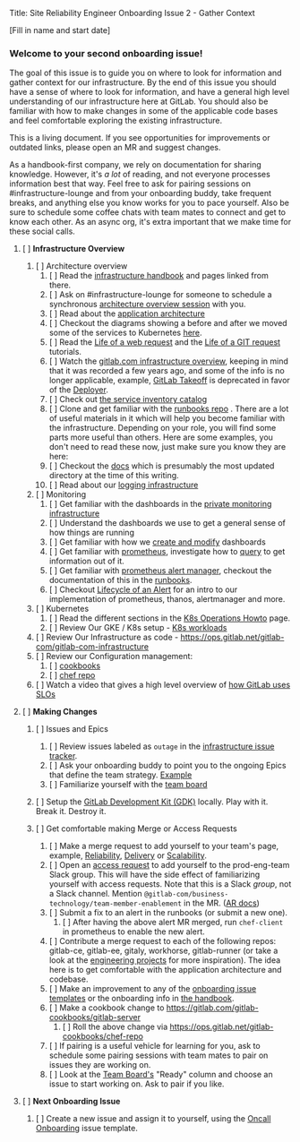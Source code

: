 Title: Site Reliability Engineer Onboarding Issue 2 - Gather Context

[Fill in name and start date]

### Welcome to your second onboarding issue!

The goal of this issue is to guide you on where to look for information and gather context for our infrastructure. By the end of this issue you should have a sense of where to look for information, and have a general high level understanding of our infrastructure here at GitLab. You should also be familiar with how to make changes in some of the applicable code bases and feel comfortable exploring the existing infrastructure.

This is a living document. If you see opportunities for improvements or outdated links, please open an MR and suggest changes.

As a handbook-first company, we rely on documentation for sharing knowledge. However, it's *a lot* of reading, and not everyone processes information best that way. Feel free to ask for pairing sessions on #infrastructure-lounge and from your onboarding buddy, take frequent breaks, and anything else you know works for you to pace yourself.
Also be sure to schedule some coffee chats with team mates to connect and get to know each other. As an async org, it's extra important that we make time for these social calls.

1. [ ] **Infrastructure Overview**
    1. [ ] Architecture overview
        1. [ ] Read the [infrastructure handbook](https://about.gitlab.com/handbook/engineering/infrastructure/) and pages linked from there.
        1. [ ] Ask on #infrastructure-lounge for someone to schedule a synchronous [architecture overview session](https://gitlab.com/gitlab-com/runbooks/-/blob/master/docs/onboarding/architecture.md) with you.
        1. [ ] Read about the [application architecture](https://docs.gitlab.com/ce/development/architecture.html)
        1. [ ] Checkout the diagrams showing a before and after we moved some of the services to Kubernetes [here](https://gitlab.com/gitlab-com/runbooks/-/tree/hp-api/docs/api#architecture).
        1. [ ] Read the [Life of a web request](https://gitlab.com/gitlab-com/www-gitlab-com/-/blob/infra_tutorial_life_of_web_request/source/handbook/engineering/infrastructure/tutorials/overview_life_of_a_web_request.html.md) and the [Life of a GIT request](https://gitlab.com/gitlab-com/www-gitlab-com/-/blob/infra_tutorial_life_of_git_request/source/handbook/engineering/infrastructure/tutorials/overview_life_of_a_git_request.html.md) tutorials.
        1. [ ] Watch the [gitlab.com infrastructure overview](https://www.youtube.com/watch?v=uCU8jdYzpac), keeping in mind that it was recorded a few years ago, and some of the info is no longer applicable, example, [GitLab Takeoff](https://gitlab.com/gitlab-org/takeoff) is deprecated in favor of the [Deployer](https://ops.gitlab.net/gitlab-com/gl-infra/deployer).
        1. [ ] Check out [the service inventory catalog](https://gitlab.com/gitlab-com/runbooks/-/blob/master/services/service-catalog.yml)
        1. [ ] Clone and get familiar with the [runbooks repo](https://gitlab.com/gitlab-com/runbooks) . There are a lot of useful materials in it which will help you become familiar with the infrastructure. Depending on your role, you will find some parts more useful than others. Here are some examples, you don't need to read these now, just make sure you know they are here:
        1. [ ] Checkout the [docs](https://gitlab.com/gitlab-com/runbooks/-/tree/master/docs) which is presumably the most updated directory at the time of this writing.
        1. [ ] Read about our [logging infrastructure](https://gitlab.com/gitlab-com/runbooks/-/tree/master/docs/logging)
    1. [ ] Monitoring
        1. [ ] Get familiar with the dashboards in the [private monitoring infrastructure](https://dashboards.gitlab.net/)
        1. [ ] Understand the dashboards we use to get a general sense of how things are running
        1. [ ] Get familiar with how we [create and modify](https://gitlab.com/gitlab-com/runbooks/blob/master/dashboards/README.md) dashboards
        1. [ ] Get familiar with [prometheus](https://thanos.gitlab.net/graph), investigate how to [query](https://prometheus.io/docs/querying/basics/) to get information out of it.
        1. [ ] Get familiar with [prometheus alert manager](https://alerts.gitlab.net), checkout the documentation of this in the [runbooks](https://gitlab.com/gitlab-com/runbooks/-/blob/master/docs/monitoring/alerts_manual.md).
        1. [ ] Checkout [Lifecycle of an Alert](https://www.youtube.com/watch?v=KXs50X2Td2I) for an intro to our implementation of prometheus, thanos, alertmanager and more.
    1. [ ] Kubernetes
        1. [ ] Read the different sections in the [K8s Operations Howto](https://gitlab.com/gitlab-com/runbooks/-/blob/master/docs/kube/k8s-operations.md) page.
        1. [ ] Review Our GKE / K8s setup - [K8s workloads](https://gitlab.com/gitlab-com/gl-infra/k8s-workloads/gitlab-com)
    1. [ ] Review Our Infrastructure as code - https://ops.gitlab.net/gitlab-com/gitlab-com-infrastructure
    1. [ ] Review our Configuration management:
        1. [ ] [cookbooks](https://gitlab.com/gitlab-cookbooks/gitlab-server)
        1. [ ] [chef repo](https://ops.gitlab.net/gitlab-cookbooks/chef-repo)
    1. [ ] Watch a video that gives a high level overview of [how GitLab uses SLOs](https://www.youtube.com/watch?v=YXOm-8cpcyg)

1. [ ] **Making Changes**
    1. [ ] Issues and Epics
        1. [ ] Review issues labeled as `outage` in the [infrastructure issue tracker](https://gitlab.com/groups/gitlab-com/gl-infra/-/issues?scope=all&utf8=%E2%9C%93&state=closed&label_name%5B%5D=outage).
        1. [ ] Ask your onboarding buddy to point you to the ongoing Epics that define the team strategy. [Example](https://gitlab.com/groups/gitlab-com/gl-infra/-/epics/509)
        1. [ ] Familiarize yourself with the [team board](https://gitlab.com/groups/gitlab-com/gl-infra/-/boards/1433541?label_name[]=team%3A%3AReliability)

    1. [ ] Setup the [GitLab Development Kit (GDK)](https://gitlab.com/gitlab-org/gitlab-development-kit/) locally. Play with it. Break it. Destroy it.
    1. [ ] Get comfortable making Merge or Access Requests
        1. [ ] Make a merge request to add yourself to your team's page, example, [Reliability](https://about.gitlab.com/handbook/engineering/infrastructure/team/reliability/), [Delivery](https://about.gitlab.com/handbook/engineering/infrastructure/team/delivery/) or [Scalability](https://about.gitlab.com/handbook/engineering/infrastructure/team/scalability/).
        1. [ ] Open an [access request](https://gitlab.com/gitlab-com/team-member-epics/access-requests/-/issues/new?issuable_template=Access_Change_Request) to add yourself to the prod-eng-team Slack group. This will have the side effect of familiarizing yourself with access requests. Note that this is a Slack *group*, not a Slack channel. Mention `@gitlab-com/business-technology/team-member-enablement` in the MR. ([AR docs](https://about.gitlab.com/handbook/business-technology/team-member-enablement/onboarding-access-requests/access-requests/))
        1. [ ] Submit a fix to an alert in the runbooks (or submit a new one).
            1. [ ] After having the above alert MR merged, run `chef-client` in prometheus to enable the new alert.
        1. [ ] Contribute a merge request to each of the following repos: gitlab-ce, gitlab-ee, gitaly, workhorse, gitlab-runner (or take a look at the [engineering projects](https://about.gitlab.com/handbook/engineering/projects) for more inspiration). The idea here is to get comfortable with the application architecture and codebase.
        1. [ ] Make an improvement to any of the [onboarding issue templates](https://gitlab.com/gitlab-com/gl-infra/infrastructure/edit/master/.gitlab/issue_templates/) or the onboarding info in [the handbook](https://about.gitlab.com/handbook/engineering/infrastructure/sre-onboarding/).
        1. [ ] Make a cookbook change to https://gitlab.com/gitlab-cookbooks/gitlab-server
            1. [ ] Roll the above change via https://ops.gitlab.net/gitlab-cookbooks/chef-repo
        1. [ ] If pairing is a useful vehicle for learning for you, ask to schedule some pairing sessions with team mates to pair on issues they are working on.
        1. [ ] Look at the [Team Board's](https://gitlab.com/groups/gitlab-com/gl-infra/-/boards/1433541?label_name[]=team%3A%3AReliability) "Ready" column and choose an issue to start working on. Ask to pair if you like.
1. [ ] **Next Onboarding Issue**
    1. [ ] Create a new issue and assign it to yourself, using the [Oncall Onboarding](https://gitlab.com/gitlab-com/gl-infra/infrastructure/edit/master/.gitlab/issue_templates/oncall_onboarding.md) issue template.
